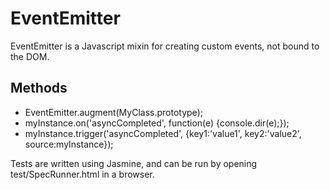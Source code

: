 EventEmitter
============

EventEmitter is a Javascript mixin for creating custom events, not bound to the DOM.

Methods
-------

* EventEmitter.augment(MyClass.prototype);
* myInstance.on('asyncCompleted', function(e) {console.dir(e);});
* myInstance.trigger('asyncCompleted', {key1:'value1', key2:'value2', source:myInstance});

Tests are written using Jasmine, and can be run by opening test/SpecRunner.html in a browser.